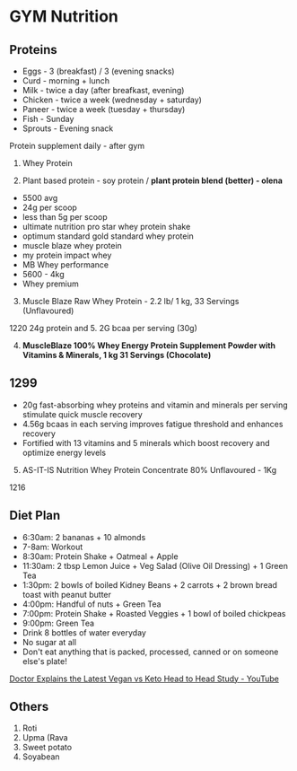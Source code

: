 # GYM Nutrition

## Proteins

- Eggs - 3 (breakfast) / 3 (evening snacks)
- Curd - morning + lunch
- Milk - twice a day (after breafkast, evening)
- Chicken - twice a week (wednesday + saturday)
- Paneer - twice a week (tuesday + thursday)
- Fish - Sunday
- Sprouts - Evening snack

Protein supplement daily - after gym

1. Whey Protein

2. Plant based protein - soy protein / **plant protein blend (better) - olena**

- 5500 avg
- 24g per scoop
- less than 5g per scoop
- ultimate nutrition pro star whey protein shake
- optimum standard gold standard whey protein
- muscle blaze whey protein
- my protein impact whey
- MB Whey performance
- 5600 - 4kg
- Whey premium

3. Muscle Blaze Raw Whey Protein - 2.2 lb/ 1 kg, 33 Servings (Unflavoured)

1220
24g protein and 5. 2G bcaa per serving (30g)

4. **MuscleBlaze 100% Whey Energy Protein Supplement Powder with Vitamins & Minerals, 1 kg 31 Servings (Chocolate)**

## 1299

- 20g fast-absorbing whey proteins and vitamin and minerals per serving stimulate quick muscle recovery
- 4.56g bcaas in each serving improves fatigue threshold and enhances recovery
- Fortified with 13 vitamins and 5 minerals which boost recovery and optimize energy levels

5. AS-IT-IS Nutrition Whey Protein Concentrate 80% Unflavoured - 1Kg

1216

## Diet Plan

- 6:30am: 2 bananas + 10 almonds
- 7-8am: Workout
- 8:30am: Protein Shake + Oatmeal + Apple
- 11:30am: 2 tbsp Lemon Juice + Veg Salad (Olive Oil Dressing) + 1 Green Tea
- 1:30pm: 2 bowls of boiled Kidney Beans + 2 carrots + 2 brown bread toast with peanut butter
- 4:00pm: Handful of nuts + Green Tea
- 7:00pm: Protein Shake + Roasted Veggies + 1 bowl of boiled chickpeas
- 9:00pm: Green Tea
- Drink 8 bottles of water everyday
- No sugar at all
- Don't eat anything that is packed, processed, canned or on someone else's plate!

[Doctor Explains the Latest Vegan vs Keto Head to Head Study - YouTube](https://www.youtube.com/watch?v=SsSHzTsG4wY)

## Others

1. Roti
2. Upma (Rava
3. Sweet potato
4. Soyabean
